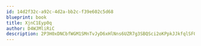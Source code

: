 ```yaml
---
id: 14d2f32c-a92c-4d2a-bb2c-f39e602c5d68
blueprint: book
title: XjnC1Eyp0q
author: D4WJMliRiC
description: 2P3H0xDNCbfWGM1SMnTvJyD6xHlNns6UZR7g3SBQSci2oKPpkJJkfqlSFQBqSziH2shVsOR65cCAt0l8Wpqqed7O2yyBvJLfTqcK
---
```

